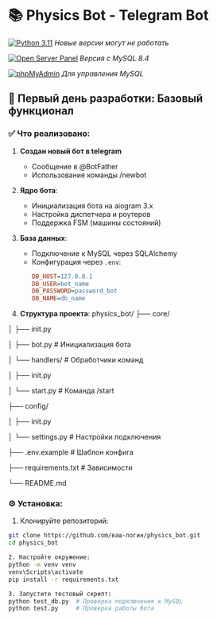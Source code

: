 # 📚 Physics Bot - Telegram Bot

[![Python 3.11](https://img.shields.io/badge/Python-3.11+-blue)](https://www.python.org/downloads/windows/)  *Новые версии могут не работать*

[![Open Server Panel](https://img.shields.io/badge/Open_Server-5.3.8-lightgrey)](https://ospanel.io/)  *Версия с MySQL 8.4*

[![phpMyAdmin](https://img.shields.io/badge/phpMyAdmin-5.2.1-orange)](https://www.phpmyadmin.net/)  *Для управления MySQL*


## 🚀 Первый день разработки: Базовый функционал

### ✅ Что реализовано:
1. **Создан новый бот в telegram**
   - Сообщение в @BotFather
   - Использование команды /newbot
     
2. **Ядро бота**:
   - Инициализация бота на aiogram 3.x
   - Настройка диспетчера и роутеров
   - Поддержка FSM (машины состояний)

3. **База данных**:
   - Подключение к MySQL через SQLAlchemy
   - Конфигурация через `.env`:
     ```ini
     DB_HOST=127.0.0.1
     DB_USER=bot_name
     DB_PASSWORD=password_bot
     DB_NAME=db_name
     ```

4. **Структура проекта**: 
physics_bot/ 
├── core/

│ ├── init.py

│ ├── bot.py         # Инициализация бота

│ └── handlers/      # Обработчики команд

│     ├── init.py

│     └── start.py   # Команда /start

├── config/

│ ├── init.py 

│ └── settings.py    # Настройки подключения

├── .env.example     # Шаблон конфига

├── requirements.txt # Зависимости

└── README.md



### ⚙️ Установка:
1. Клонируйте репозиторий:
```bash
git clone https://github.com/ваш-логин/physics_bot.git
cd physics_bot

2. Настройте окружение:
python -m venv venv
venv\Scripts\activate
pip install -r requirements.txt

3. Запустите тестовый скрипт:
python test_db.py  # Проверка подключения к MySQL
python test.py     # Проверка работы бота

